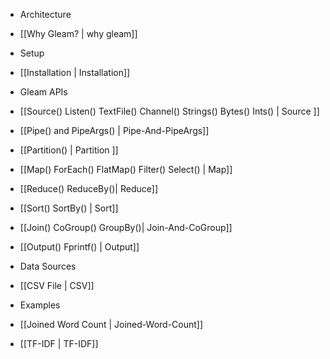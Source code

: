 * Architecture
 * [[Why Gleam? | why gleam]]

* Setup
 * [[Installation | Installation]]

* Gleam APIs
 * [[Source() Listen() TextFile() Channel() Strings() Bytes() Ints() | Source ]]
 * [[Pipe() and PipeArgs() | Pipe-And-PipeArgs]]
 * [[Partition() | Partition ]]
 * [[Map() ForEach() FlatMap() Filter() Select() | Map]]
 * [[Reduce() ReduceBy()| Reduce]]
 * [[Sort() SortBy() | Sort]]
 * [[Join() CoGroup() GroupBy()| Join-And-CoGroup]]
 * [[Output() Fprintf() | Output]]

* Data Sources
 * [[CSV File | CSV]]

* Examples
 * [[Joined Word Count | Joined-Word-Count]]
 * [[TF-IDF | TF-IDF]]